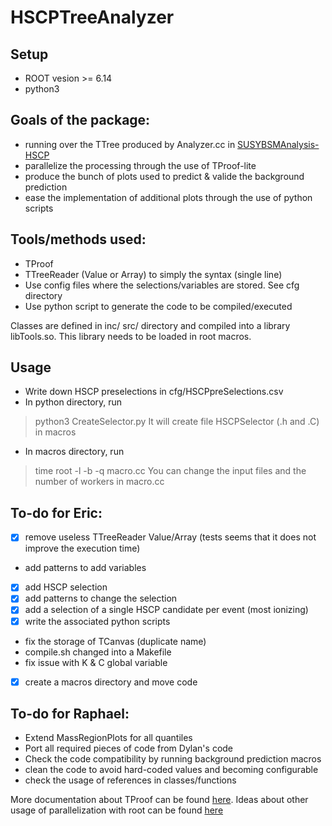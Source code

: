 # HSCPTreeAnalyzer

## Setup
 - ROOT vesion >= 6.14
 - python3

## Goals of the package:
 - running over the TTree produced by Analyzer.cc in [SUSYBSMAnalysis-HSCP](https://github.com/CMS-HSCP/SUSYBSMAnalysis-HSCP)
 - parallelize the processing through the use of TProof-lite
 - produce the bunch of plots used to predict & valide the background prediction
 - ease the implementation of additional plots through the use of python scripts

## Tools/methods used:
 - TProof
 - TTreeReader (Value or Array) to simply the syntax (single line)
 - Use config files where the selections/variables are stored. See cfg directory
 - Use python script to generate the code to be compiled/executed

Classes are defined in inc/ src/ directory and compiled into a library libTools.so.
This library needs to be loaded in root macros.

## Usage
 - Write down HSCP preselections in cfg/HSCPpreSelections.csv
 - In python directory, run
 > python3 CreateSelector.py
 It will create file HSCPSelector (.h and .C) in macros
 - In macros directory, run 
 > time root -l -b -q macro.cc
 You can change the input files and the number of workers in macro.cc

## To-do for Eric:
 - [x] remove useless TTreeReader Value/Array (tests seems that it does not improve the execution time)
 - add patterns to add variables
 - [x] add HSCP selection
 - [x] add patterns to change the selection
 - [x] add a selection of a single HSCP candidate per event (most ionizing)
 - [x] write the associated python scripts
 - fix the storage of TCanvas (duplicate name)
 - compile.sh changed into a Makefile
 - fix issue with K & C global variable
 - [x] create a macros directory and move code

## To-do for Raphael:
 - Extend MassRegionPlots for all quantiles
 - Port all required pieces of code from Dylan's code
 - Check the code compatibility by running background prediction macros
 - clean the code to avoid hard-coded values and becoming configurable
 - check the usage of references in classes/functions


More documentation about TProof can be found [here](https://root.cern/download/proof.pdf).
Ideas about other usage of parallelization with root can be found [here](https://iopscience.iop.org/article/10.1088/1742-6596/898/7/072022/pdf)
